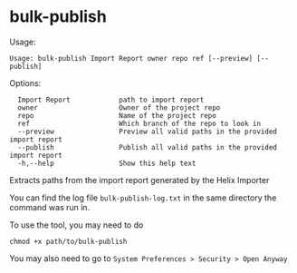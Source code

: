 # bulk-publish

Usage:
```
Usage: bulk-publish Import Report owner repo ref [--preview] [--publish]
```
Options:
```
  Import Report            path to import report
  owner                    Owner of the project repo
  repo                     Name of the project repo
  ref                      Which branch of the repo to look in
  --preview                Preview all valid paths in the provided import report
  --publish                Publish all valid paths in the provided import report
  -h,--help                Show this help text
```

Extracts paths from the import report generated by the Helix Importer

You can find the log file `bulk-publish-log.txt` in the same directory the command was run in.

To use the tool, you may need to do
```
chmod +x path/to/bulk-publish
```
You may also need to go to `System Preferences > Security > Open Anyway `
